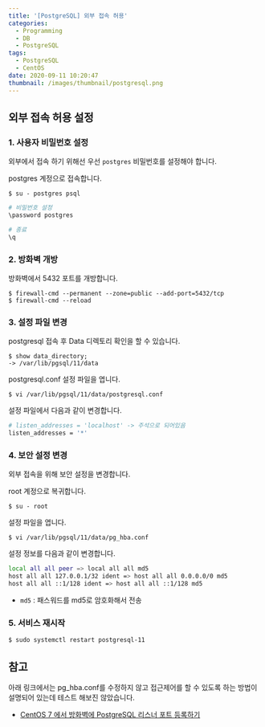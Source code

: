 ```yaml
---
title: '[PostgreSQL] 외부 접속 허용'
categories:
  - Programming
  - DB
  - PostgreSQL
tags:
  - PostgreSQL
  - CentOS
date: 2020-09-11 10:20:47
thumbnail: /images/thumbnail/postgresql.png
---
```


## 외부 접속 허용 설정

### 1. 사용자 비밀번호 설정

외부에서 접속 하기 위해선 우선 `postgres` 비밀번호를 설정해야 합니다.

postgres 계정으로 접속합니다.

```shell
$ su - postgres psql
```

```bash
# 비밀번호 설정
\password postgres

# 종료
\q
```

### 2. 방화벽 개방

방화벽에서 5432 포트를 개방합니다.

```shell
$ firewall-cmd --permanent --zone=public --add-port=5432/tcp
$ firewall-cmd --reload
```

### 3. 설정 파일 변경

postgresql 접속 후 Data 디렉토리 확인을 할 수 있습니다.

```shell
$ show data_directory;
-> /var/lib/pgsql/11/data
```

postgresql.conf 설정 파일을 엽니다.

```shell
$ vi /var/lib/pgsql/11/data/postgresql.conf
```

설정 파일에서 다음과 같이 변경합니다.

```bash
# listen_addresses = 'localhost' -> 주석으로 되어있음
listen_addresses = '*'
```

### 4. 보안 설정 변경

외부 접속을 위해 보안 설정을 변경합니다.

root 계정으로 복귀합니다.

```shell
$ su - root
```

설정 파일을 엽니다.

```shell
$ vi /var/lib/pgsql/11/data/pg_hba.conf
```

설정 정보를 다음과 같이 변경합니다.

```bash
local all all peer => local all all md5
host all all 127.0.0.1/32 ident => host all all 0.0.0.0/0 md5
host all all ::1/128 ident => host all all ::1/128 md5
```

- `md5` : 패스워드를 md5로 암호화해서 전송

### 5. 서비스 재시작

```shell
$ sudo systemctl restart postgresql-11
```

## 참고

아래 링크에서는 pg_hba.conf를 수정하지 않고 접근제어를 할 수 있도록 하는 방법이 설명되어 있는데 테스트 해보진 않았습니다.

- [CentOS 7 에서 방화벽에 PostgreSQL 리스너 포트 등록하기](https://rastalion.me/centos-7-%EC%97%90%EC%84%9C-%EB%B0%A9%ED%99%94%EB%B2%BD%EC%97%90-postgresql-%EB%A6%AC%EC%8A%A4%EB%84%88-%ED%8F%AC%ED%8A%B8-%EB%93%B1%EB%A1%9D%ED%95%98%EA%B8%B0/)
